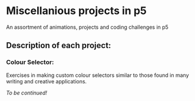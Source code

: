 # Miscellanious projects in p5
An assortment of animations, projects and coding challenges in p5

## Description of each project:

### Colour Selector:

Exercises in making custom colour selectors similar to those found in many writing and creative applications.


*To be continued!*

